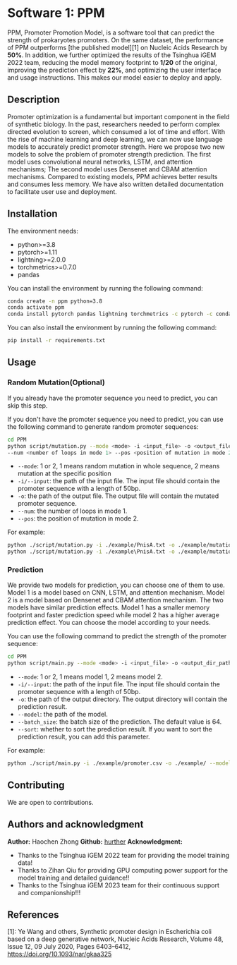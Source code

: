 # Software 1: PPM
PPM, Promoter Promotion Model, is a software tool that can predict the strength of prokaryotes promoters. On the same dataset, the performance of PPM outperforms [the published model][1] on Nucleic Acids Research by **50%**. In addition, we further optimized the results of the Tsinghua iGEM 2022 team, reducing the model memory footprint to **1/20** of the original, improving the prediction effect by **22%**, and optimizing the user interface and usage instructions. This makes our model easier to deploy and apply.

## Description
Promoter optimization is a fundamental but important component in the field of synthetic biology. In the past, researchers needed to perform complex directed evolution to screen, which consumed a lot of time and effort. With the rise of machine learning and deep learning, we can now use language models to accurately predict promoter strength. Here we propose two new models to solve the problem of promoter strength prediction. The first model uses convolutional neural networks, LSTM, and attention mechanisms; The second model uses Densenet and CBAM attention mechanisms. Compared to existing models, PPM achieves better results and consumes less memory. We have also written detailed documentation to facilitate user use and deployment.

## Installation
The environment needs:
- python>=3.8
- pytorch>=1.11
- lightning>=2.0.0
- torchmetrics>=0.7.0
- pandas
  
You can install the environment by running the following command:
```bash
conda create -n ppm python=3.8
conda activate ppm
conda install pytorch pandas lightning torchmetrics -c pytorch -c conda-forge
```
You can also install the environment by running the following command:
```bash
pip install -r requirements.txt
```

## Usage
### Random Mutation(Optional)
If you already have the promoter sequence you need to predict, you can skip this step.

If you don't have the promoter sequence you need to predict, you can use the following command to generate random promoter sequences:

```bash
cd PPM
python script/mutation.py --mode <mode> -i <input_file> -o <output_file> \
--num <number of loops in mode 1> --pos <position of mutation in mode 2>
```
- `--mode`: 1 or 2, 1 means random mutation in whole sequence, 2 means mutation at the specific position
- `-i/--input`: the path of the input file. The input file should contain the promoter sequence with a length of 50bp.
- `-o`: the path of the output file. The output file will contain the mutated promoter sequence.
- `--num`: the number of loops in mode 1.
- `--pos`: the position of mutation in mode 2.

For example:
```bash
python ./script/mutation.py -i ./example/PnisA.txt -o ./example/mutation.txt --mode 1 --num 2000
python ./script/mutation.py -i ./example\PnisA.txt -o ./example/mutation.txt --mode 2 --pos 1,5
```

### Prediction
We provide two models for prediction, you can choose one of them to use. Model 1 is a model based on CNN, LSTM, and attention mechanism. Model 2 is a model based on Densenet and CBAM attention mechanism. The two models have similar prediction effects. Model 1 has a smaller memory footprint and faster prediction speed while model 2 has a higher average prediction effect. You can choose the model according to your needs.

You can use the following command to predict the strength of the promoter sequence:

```bash
cd PPM
python script/main.py --mode <mode> -i <input_file> -o <output_dir_path> --model <model_path> --batch_size <batch_size> --sort
```

- `--mode`: 1 or 2, 1 means model 1, 2 means model 2.
- `-i/--input`: the path of the input file. The input file should contain the promoter sequence with a length of 50bp.
- `-o`: the path of the output directory. The output directory will contain the prediction result.
- `--model`: the path of the model.
- `--batch_size`: the batch size of the prediction. The default value is 64.
- `--sort`: whether to sort the prediction result. If you want to sort the prediction result, you can add this parameter.

For example:
```bash
python ./script/main.py -i ./example/promoter.csv -o ./example/ --model ./model/best_model_1.ckpt --mode 1 --batch_size 64 --sort
```

## Contributing
We are open to contributions.

## Authors and acknowledgment
**Author:** Haochen Zhong
**Github:** [hurther](https://github.com/hurther)
**Acknowledgment:** 
- Thanks to the Tsinghua iGEM 2022 team for providing the model training data!
- Thanks to Zihan Qiu for providing GPU computing power support for the model training and detailed guidance!!
- Thanks to the Tsinghua iGEM 2023 team for their continuous support and companionship!!!

## References
[1]: Ye Wang and others, Synthetic promoter design in Escherichia coli based on a deep generative network, Nucleic Acids Research, Volume 48, Issue 12, 09 July 2020, Pages 6403–6412, https://doi.org/10.1093/nar/gkaa325
